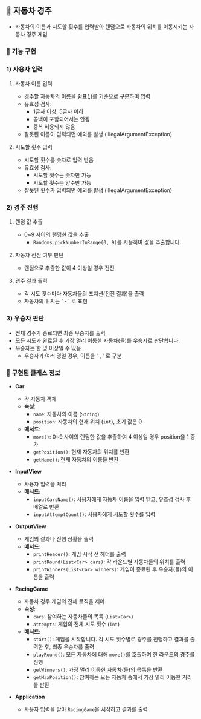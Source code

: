 ## 🏁 **자동차 경주**
- 자동차의 이름과 시도할 횟수를 입력받아 랜덤으로 자동차의 위치를 이동시키는 자동차 경주 게임

### **🚀 기능 구현**

### **1) 사용자 입력** 
1) 자동차 이름 입력
   - 경주할 자동차의 이름을 쉼표(,)를 기준으로 구분하여 입력
   - 유효성 검사:
     - 1글자 이상, 5글자 이하
     - 공백이 포함되어서는 안됨
     - 중복 허용되지 않음
   - 잘못된 이름이 입력되면 예외를 발생 (IllegalArgumentException)


2) 시도할 횟수 입력
   - 시도할 횟수를 숫자로 입력 받음  
   - 유효성 검사:
     - 시도할 횟수는 숫자만 가능
     - 시도할 횟수는 양수만 가능
   - 잘못된 횟수가 입력되면 예외를 발생 (IllegalArgumentException)

### **2) 경주 진행**
1) 랜덤 값 추출
   - 0~9 사이의 랜덤한 값을 추출 
     - <code>Randoms.pickNumberInRange(0, 9)</code>를 사용하여 값을 추출합니다.

2) 자동차 전진 여부 판단
   - 랜덤으로 추출한 값이 4 이상일 경우 전진

3) 경주 결과 출력
   - 각 시도 횟수마다 자동차들의 포지션(전진 결과)을 출력
   - 자동차의 위치는 ' - ' 로 표현

### **3) 우승자 판단**
   - 전체 경주가 종료되면 최종 우승자를 출력
   - 모든 시도가 완료된 후 가장 멀리 이동한 자동차(들)를 우승자로 판단합니다.
   - 우승자는 한 명 이상일 수 있음
     - 우승자가 여러 명일 경우, 이름을 ' , ' 로 구분

### 🚀 **구현된 클래스 정보**
* **Car**
    - 각 자동차 객체
    - **속성**:
        - `name`: 자동차의 이름 (`String`)
        - `position`: 자동차의 현재 위치 (`int`), 초기 값은 0
    - **메서드**:
        - `move()`: 0~9 사이의 랜덤한 값을 추출하여 4 이상일 경우 position을 1 증가
        - `getPosition()`: 현재 자동차의 위치를 반환
        - `getName()`: 현재 자동차의 이름을 반환

* **InputView**
    - 사용자 입력을 처리
    - **메서드**:
        - `inputCarsName()`: 사용자에게 자동차 이름을 입력 받고, 유효성 검사 후 배열로 반환
        - `inputAttemptCount()`: 사용자에게 시도할 횟수를 입력 

* **OutputView**
    - 게임의 결과나 진행 상황을 출력
    - **메서드**:
        - `printHeader()`: 게임 시작 전 헤더를 출력
        - `printRound(List<Car> cars)`: 각 라운드별 자동차들의 위치를 출력
        - `printWinners(List<Car> winners)`: 게임이 종료된 후 우승자(들)의 이름을 출력

* **RacingGame**
    - 자동차 경주 게임의 전체 로직을 제어
    - **속성**:
        - `cars`: 참여하는 자동차들의 목록 (`List<Car>`)
        - `attempts`: 게임의 전체 시도 횟수 (`int`)
    - **메서드**:
        - `start()`: 게임을 시작합니다. 각 시도 횟수별로 경주를 진행하고 결과를 출력한 후, 최종 우승자를 출력
        - `playRound()`: 모든 자동차에 대해 `move()`를 호출하여 한 라운드의 경주를 진행
        - `getWinners()`: 가장 멀리 이동한 자동차(들)의 목록을 반환
        - `getMaxPosition()`: 참여하는 모든 자동차 중에서 가장 멀리 이동한 거리를 반환

* **Application**
    - 사용자 입력을 받아 `RacingGame`을 시작하고 결과를 출력
 
